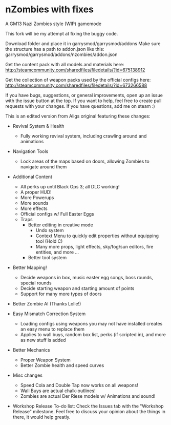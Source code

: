 nZombies with fixes
========

A GM13 Nazi Zombies style (WIP) gamemode

This fork will be my attempt at fixing the buggy code.

Download folder and place it in garrysmod/garrysmod/addons
Make sure the structure has a path to addon.json like this: garrysmod/garrysmod/addons/nzombies/addon.json

Get the content pack with all models and materials here:
http://steamcommunity.com/sharedfiles/filedetails/?id=675138912

Get the collection of weapon packs used by the official configs here:
http://steamcommunity.com/sharedfiles/filedetails/?id=673266588

If you have bugs, suggestions, or general improvements, open up an issue with the issue button at the top. If you want to help, feel free to create pull requests with your changes. If you have questions, add me on steam :)

This is an edited version from Aligs original featuring these changes:

- Revival System & Health
	- Fully working revival system, including crawling around and animations

- Navigation Tools
	- Lock areas of the maps based on doors, allowing Zombies to navigate around them

- Additional Content
	- All perks up until Black Ops 3; all DLC working!
	- A proper HUD!
	- More Powerups
	- More sounds
	- More effects
  - Official configs w/ Full Easter Eggs
  - Traps
	- Better editing in creative mode
		- Undo system
		- Context Menu to quickly edit properties without equipping tool (Hold C)
		- Many more props, light effects, sky/fog/sun editors, fire entities, and more ...
    - Better tool system

- Better Mapping!
	- Decide weapons in box, music easter egg songs, boss rounds, special rounds
	- Decide starting weapon and starting amount of points
  - Support for many more types of doors

- Better Zombie AI (Thanks Lolle!)

- Easy Mismatch Correction System
	- Loading configs using weapons you may not have installed creates an easy menu to replace them
	- Applies to wall buys, random box list, perks (if scripted in), and more as new stuff is added
		
- Better Mechanics
	- Proper Weapon System
	- Better Zombie health and speed curves
	
- Misc changes
	- Speed Cola and Double Tap now works on all weapons!
	- Wall Buys are actual chalk-outlines!
  - Zombies are actual Der Riese models w/ Animations and sound!

- Workshop Release To-do list:
	Check the Issues tab with the "Workshop Release" milestone. Feel free to discuss your opinion about the things in there, it would help greatly.
